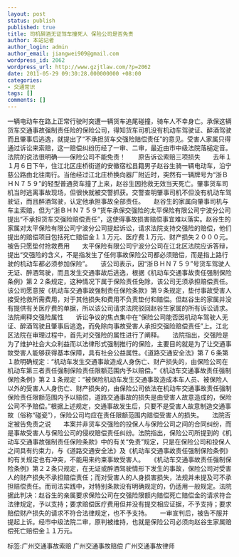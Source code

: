 ```yaml
---
layout: post
status: publish
published: true
title: 司机醉酒无证驾车撞死人 保险公司是否免责
author: 本站记者
author_login: admin
author_email: jiangwei909@gmail.com
wordpress_id: 2062
wordpress_url: http://www.gzjtlaw.com/?p=2062
date: 2011-05-29 09:30:28.000000000 +08:00
categories:
- 交通常识
tags: []
comments: []
---
```

一辆电动车在路上正常行驶时突遭一辆货车追尾碰撞，骑车人不幸身亡。承保这辆货车交通事故强制责任险的保险公司，得知货车司机没有机动车驾驶证、醉酒驾驶而且肇事后逃逸，就提出了&ldquo;不承担货车交强险赔偿责任&rdquo;的意见。受害人家属只得通过诉讼来索赔，这一赔偿纠纷历经了一审、二审，最近由市中级法院落槌定音。法院的说法很明确&mdash;&mdash;保险公司不能免责！　　原告诉讼索赔三项损失　　去年１１月６日下午，住江北区庄桥街道的安徽宿松县籍男子赵谷生骑一辆电动车，沿宁慈公路由北往南行。当他经过江北庄桥换向器厂附近时，突然有一辆牌号为&ldquo;浙ＢＨＮ７５９&rdquo;的轻型普通货车撞了上来，赵谷生因抢救无效当天死亡。肇事货车司机当时逃离事故现场，但很快就被交警抓获。交警查明肇事司机不但没有机动车驾驶证，而且醉酒驾驶，认定他承担事故全部责任。　　赵谷生的家属向肇事司机与车主索赔，但为&ldquo;浙ＢＨＮ７５９&rdquo;货车承保交强险的太平保险有限公司宁波分公司提出&ldquo;不承担货车交强险赔偿责任&rdquo;，这使得事故损害赔偿事宜难以落实。赵谷生的家属对太平保险有限公司宁波分公司提起诉讼，请求法院支持交强险的赔偿，他们提出的赔偿项目包括死亡赔偿金１１万元、医疗费１万元、财产损失２０００元。　　被告只愿垫付抢救费用　　太平保险有限公司宁波分公司在江北区法院应诉答辩，提出&ldquo;交强险的含义，不是指发生了任何事故保险公司都必须赔偿，而是指上路行驶的机动车都必须参加保险&rdquo;。　　该公司表示，因&ldquo;浙ＢＨＮ７５９&rdquo;号货车驾驶人无证、醉酒驾驶，而且发生交通事故后逃逸，根据《机动车交通事故责任强制保险条例》第２２条规定，这种情况下属于保险责任免除，该公司无须承担赔偿责任。该公司愿意按《机动车交通事故强制责任保险条款》第９条规定，垫付事故受害人接受抢救所需费用，对于其他损失和费用不负责垫付和赔偿。但赵谷生的家属并没有提供有关医疗费的单据，所以该公司请求法院驳回赵谷生家属的所有诉讼请求。　　法院阐释交强险属性　　诉讼争议的焦点集中在&ldquo;保险公司能否因机动车驾驶人无证、醉酒驾驶且肇事后逃逸，而免除向事故受害人承担交强险赔偿责任&rdquo;上。江北区法院在审理过程中，首先对交强险的属性进行了阐释。　　法院指出，交强险是为了维护社会大众利益而以法律形式强制推行的保险，主要目的就是为了让交通事故受害人能够获得基本保障，具有社会公益属性。《道路交通安全法》第７６条第１款明确规定：&ldquo;机动车发生交通事故造成人身伤亡、财产损失的，由保险公司在机动车第三者责任强制保险责任限额范围内予以赔偿。&rdquo;《机动车交通事故责任强制保险条例》第２１条规定：&ldquo;被保险机动车发生交通事故造成本车人员、被保险人以外的受害人人身伤亡、财产损失的，由保险公司依法在机动车交通事故责任强制保险责任限额范围内予以赔偿，道路交通事故的损失是由受害人故意造成的，保险公司不予赔偿。&rdquo;根据上述规定，交通事故发生后，只要不是受害人故意制造交通事故（俗称&ldquo;碰瓷&rdquo;），保险公司均应在责任限额范围内赔偿受害人的损失。　　法院否定被告免责之说　　本案并非货车交强险的投保人与保险公司之间的合同纠纷，而是事故受害人与保险公司的侵权赔偿责任纠纷。法院指出，保险公司所提到的《机动车交通事故强制责任保险条款》中的有关&ldquo;免责&rdquo;规定，只是在保险公司和投保人之间具有约束力，与《道路交通安全法》及《机动车交通事故责任强制保险条例》的有关规定也有冲突，不能用来约束事故受害人。　　《机动车交通事故责任强制保险条例》第２２条只规定，在无证或醉酒驾驶情形下发生的事故，保险公司对受害人的财产损失不承担赔偿责任；而对受害人的人身损害损失，法规并未提及可不承担赔偿责任。而司法实践中，对特别条款没有明确规定的，仍适用一般规定。法院据此判决：赵谷生的亲属要求保险公司在交强险限额内赔偿死亡赔偿金的请求符合法律规定，予以支持；要求赔偿医疗费用但并没有提交相应证据，不予支持；要求赔偿财产损失的请求不符合法律规定，也不予支持。　　一审宣判后，被告不服并提起上诉。经市中级法院二审，原判被维持，也就是保险公司必须向赵谷生家属赔偿死亡赔偿金１１万元。标签:广州交通事故索赔 广州交通事故赔偿 广州交通事故律师

